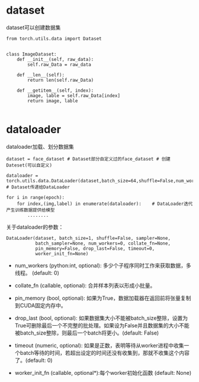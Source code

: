 # dataset

dataset可以创建数据集


```
from torch.utils.data import Dataset


class ImageDataset:
    def __init__(self, raw_data):
        self.raw_Data = raw_data
    
    def __len__(self):
        return len(self.raw_Data)
    
    def __getitem__(self, index):
        image, lable = self.raw_Data[index]
        return image, lable


```

# dataloader

dataloader加载、划分数据集

```
dataset = face_dataset # Dataset部分自定义过的face_dataset # 创建Dateset(可以自定义)
    
dataloader = torch.utils.data.DataLoader(dataset,batch_size=64,shuffle=False,num_workers=8)  # Dataset传递给DataLoader

for i in range(epoch):
    for index,(img,label) in enumerate(dataloader):    # DataLoader迭代产生训练数据提供给模型
        ........
```

关于dataloader的参数：

```
DataLoader(dataset, batch_size=1, shuffle=False, sampler=None,
           batch_sampler=None, num_workers=0, collate_fn=None,
           pin_memory=False, drop_last=False, timeout=0,
           worker_init_fn=None)
```

- num_workers (python:int, optional): 多少个子程序同时工作来获取数据，多线程。 (default: 0)

- collate_fn (callable, optional): 合并样本列表以形成小批量。

- pin_memory (bool, optional): 如果为True，数据加载器在返回前将张量复制到CUDA固定内存中。

- drop_last (bool, optional): 如果数据集大小不能被batch_size整除，设置为True可删除最后一个不完整的批处理。如果设为False并且数据集的大小不能被batch_size整除，则最后一个batch将更小。(default: False) 

- timeout (numeric, optional): 如果是正数，表明等待从worker进程中收集一个batch等待的时间，若超出设定的时间还没有收集到，那就不收集这个内容了。(default: 0) 

- worker_init_fn (callable, optional*):每个worker初始化函数 (default: None)